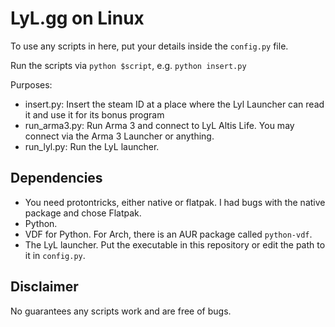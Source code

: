 # LyL.gg on Linux

To use any scripts in here, put your details inside the `config.py` file.

Run the scripts via
`python $script`,
e.g. `python insert.py`

Purposes:
- insert.py: Insert the steam ID at a place where the Lyl Launcher can read it and use it for its bonus program
- run_arma3.py: Run Arma 3 and connect to LyL Altis Life. You may connect via the Arma 3 Launcher or anything.
- run_lyl.py: Run the LyL launcher.

## Dependencies

- You need protontricks, either native or flatpak. I had bugs with the native package and chose Flatpak.
- Python.
- VDF for Python. For Arch, there is an AUR package called `python-vdf`.
- The LyL launcher. Put the executable in this repository or edit the path to it in `config.py`.

## Disclaimer

No guarantees any scripts work and are free of bugs.
